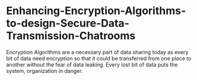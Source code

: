 # Enhancing-Encryption-Algorithms-to-design-Secure-Data-Transmission-Chatrooms

Encryption Algorithms are a necessary part of data sharing today as every bit of data need encryption so that it could be transferred from one place to another without the fear of data leaking. Every lost bit of data puts the system, organization in danger.
